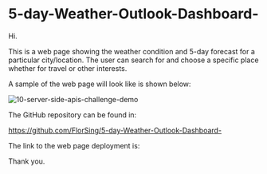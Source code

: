 # 5-day-Weather-Outlook-Dashboard-

Hi.

This is a web page showing the weather condition and 5-day forecast for a particular city/location.
The user can search for and choose a specific place whether for travel or other interests.

A sample of the web page will look like is shown below:

![10-server-side-apis-challenge-demo](https://user-images.githubusercontent.com/118206899/216031894-3cbacee0-9a3d-446f-a761-43327770c684.png)


The GitHub repository can be found in:

https://github.com/FlorSing/5-day-Weather-Outlook-Dashboard-


The link to the web page deployment is:


Thank you.
